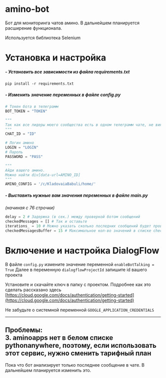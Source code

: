 
# amino-bot  
Бот для мониторинга чатов амино. В дальнейшем планируется расширение функционала.  
  
Используется библиотека Selenium
# Установка и настройка
##### - Установить все зависимости из файла *requirements.txt*
`pip install -r requirements.txt`

##### - Изменить значение переменных в файле *config.py*
```python
# Токен бота в телеграмм
BOT_TOKEN = "TOKEN"

"""
Так как все лидеры моего сообщества есть в одном телеграмм чате, не вижу смысла расслать всем ссобщения по отдельности. Поэтому, это айди того чата
"""
CHAT_ID = "ID"

# Логин амино
LOGIN = "LOGIN"
# Пароль
PASSWORD = "PASS"

"""
Айди вашего амино.
Можно найти div[data-url=AMINO_ID]
"""
AMINO_CONFIG = '/c/KladovaiaBabuli/home/'
```
##### - Выставить нужные вам значения переменных в файле *main.py*
*(начиная с 76 строчки)*
```python
delay = 2 # Задержка (в сек.) между проверкой ботом сообщений
checkedMessages = [] # Так и оставьте
iterations_ = 10 # Можно указать сколько последних сообщений будет проверятся
checkedMessagesBuffer = 15 # Максимальное кол-во значений в списке checkedMessages. Нужно чтобы не засорять память
```

# Включение и настройка DialogFlow
В файле `config.py` измените значение переменной `enableBotTalking = True`
Далее в переменную `dialogflowProjectId` запишите id вашего проекта

Установите и скачайте ключ в папку с проектом. Подробнее как это сделать рассказано здесь [https://cloud.google.com/docs/authentication/getting-started](https://cloud.google.com/docs/authentication/getting-started)

Не забудьте о системной переменной `GOOGLE_APPLICATION_CREDENTIALS`

  
------  
**Проблемы:**  
3. aminoapps нет в белом списке pythonanywhere, поэтому, если использовать этот сервис, нужно сменить тарифный план  
------  
Пока что бот анализирует только последнее сообщение в чате. В дальнейшем планируется изменить это.